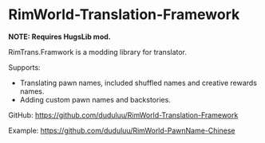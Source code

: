 # RimWorld-Translation-Framework

**NOTE: Requires HugsLib mod.**

RimTrans.Framwork is a modding library for translator.

Supports:
  - Translating pawn names, included shuffled names and creative rewards names.
  - Adding custom pawn names and backstories.

GitHub: https://github.com/duduluu/RimWorld-Translation-Framework

Example: https://github.com/duduluu/RimWorld-PawnName-Chinese